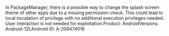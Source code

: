 In PackageManager, there is a possible way to change the splash screen theme of other apps due to a missing permission check. This could lead to local escalation of privilege with no additional execution privileges needed. User interaction is not needed for exploitation.Product: AndroidVersions: Android-12LAndroid ID: A-206474016